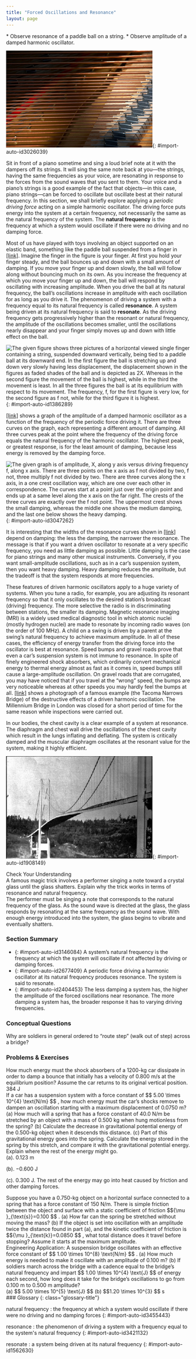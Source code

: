 ```yaml
---
title: "Forced Oscillations and Resonance"
layout: page
---
```


<div class="abstract" markdown="1">
* Observe resonance of a paddle ball on a string.
* Observe amplitude of a damped harmonic oscillator.
</div>

 ![The figure shows the panel of the piano containing the strings, which are visibly in horizontal lines. Just below the strings is the wooden block of the piano containing the different type string handle bars and blocks.](../resources/Figure_17_08_01a.jpg "You can cause the strings in a piano to vibrate simply by producing sound waves from your voice. (credit: Matt Billings, Flickr)"){: #import-auto-id3026039}

Sit in front of a piano sometime and sing a loud brief note at it with the dampers off its strings. It will sing the same note back at you—the strings, having the same frequencies as your voice, are resonating in response to the forces from the sound waves that you sent to them. Your voice and a piano’s strings is a good example of the fact that objects—in this case, piano strings—can be forced to oscillate but oscillate best at their natural frequency. In this section, we shall briefly explore applying a *periodic driving force* acting on a simple harmonic oscillator. The driving force puts energy into the system at a certain frequency, not necessarily the same as the natural frequency of the system. The **natural frequency** is the frequency at which a system would oscillate if there were no driving and no damping force.

Most of us have played with toys involving an object supported on an elastic band, something like the paddle ball suspended from a finger in [\[link\]](#import-auto-id1386289). Imagine the finger in the figure is your finger. At first you hold your finger steady, and the ball bounces up and down with a small amount of damping. If you move your finger up and down slowly, the ball will follow along without bouncing much on its own. As you increase the frequency at which you move your finger up and down, the ball will respond by oscillating with increasing amplitude. When you drive the ball at its natural frequency, the ball’s oscillations increase in amplitude with each oscillation for as long as you drive it. The phenomenon of driving a system with a frequency equal to its natural frequency is called **resonance**. A system being driven at its natural frequency is said to **resonate**. As the driving frequency gets progressively higher than the resonant or natural frequency, the amplitude of the oscillations becomes smaller, until the oscillations nearly disappear and your finger simply moves up and down with little effect on the ball.

 ![The given figure shows three pictures of a horizontal viewed single finger containing a string, suspended downward vertically, being tied to a paddle ball at its downward end. In the first figure the ball is stretching up and down very slowly having less displacement, the displacement shown in the figures as faded shades of the ball and is depicted as 2X. Whereas in the second figure the movement of the ball is highest, while in the third the movement is least. In all the three figures the ball is at its equilibrium with respect to its movement. The frequency, f, for the first figure is very low, for the second figure as f not, while for the third figure it is highest.](../resources/Figure_17_08_02a.jpg "The paddle ball on its rubber band moves in response to the finger supporting it. If the finger moves with the natural frequency \( f_{0} \)  of the ball on the rubber band, then a resonance is achieved, and the amplitude of the ball&#x2019;s oscillations increases dramatically. At higher and lower driving frequencies, energy is transferred to the ball less efficiently, and it responds with lower-amplitude oscillations. "){: #import-auto-id1386289}

[\[link\]](#import-auto-id3047262) shows a graph of the amplitude of a damped harmonic oscillator as a function of the frequency of the periodic force driving it. There are three curves on the graph, each representing a different amount of damping. All three curves peak at the point where the frequency of the driving force equals the natural frequency of the harmonic oscillator. The highest peak, or greatest response, is for the least amount of damping, because less energy is removed by the damping force.

 ![The given graph is of amplitude, X, along y axis versus driving frequency f, along x axis. There are three points on the x axis as f not divided by two, f not, three multiply f not divided by two. There are three curves along the x axis, in a one crest oscillation way, which are one over each other in correspondence. The curves start at a point just over the origin point and ends up at a same level along the x axis on the far right. The crests of the three curves are exactly over the f not point. The uppermost crest shows the small damping, whereas the middle one shows the medium damping, and the last one below shows the heavy damping.](../resources/Figure_17_08_03a.jpg "Amplitude of a harmonic oscillator as a function of the frequency of the driving force. The curves represent the same oscillator with the same natural frequency but with different amounts of damping. Resonance occurs when the driving frequency equals the natural frequency, and the greatest response is for the least amount of damping. The narrowest response is also for the least damping. "){: #import-auto-id3047262}

It is interesting that the widths of the resonance curves shown in [\[link\]](#import-auto-id3047262) depend on damping: the less the damping, the narrower the resonance. The message is that if you want a driven oscillator to resonate at a very specific frequency, you need as little damping as possible. Little damping is the case for piano strings and many other musical instruments. Conversely, if you want small-amplitude oscillations, such as in a car’s suspension system, then you want heavy damping. Heavy damping reduces the amplitude, but the tradeoff is that the system responds at more frequencies.

These features of driven harmonic oscillators apply to a huge variety of systems. When you tune a radio, for example, you are adjusting its resonant frequency so that it only oscillates to the desired station’s broadcast (driving) frequency. The more selective the radio is in discriminating between stations, the smaller its damping. Magnetic resonance imaging (MRI) is a widely used medical diagnostic tool in which atomic nuclei (mostly hydrogen nuclei) are made to resonate by incoming radio waves (on the order of 100 MHz). A child on a swing is driven by a parent at the swing’s natural frequency to achieve maximum amplitude. In all of these cases, the efficiency of energy transfer from the driving force into the oscillator is best at resonance. Speed bumps and gravel roads prove that even a car’s suspension system is not immune to resonance. In spite of finely engineered shock absorbers, which ordinarily convert mechanical energy to thermal energy almost as fast as it comes in, speed bumps still cause a large-amplitude oscillation. On gravel roads that are corrugated, you may have noticed that if you travel at the “wrong” speed, the bumps are very noticeable whereas at other speeds you may hardly feel the bumps at all. [\[link\]](#import-auto-id1908149) shows a photograph of a famous example (the Tacoma Narrows Bridge) of the destructive effects of a driven harmonic oscillation. The Millennium Bridge in London was closed for a short period of time for the same reason while inspections were carried out.

In our bodies, the chest cavity is a clear example of a system at resonance. The diaphragm and chest wall drive the oscillations of the chest cavity which result in the lungs inflating and deflating. The system is critically damped and the muscular diaphragm oscillates at the resonant value for the system, making it highly efficient.

![The figure shows a black and white photo of the Tacoma Narrows Bridge, from the left side view. The middle of the bridge is shown here in an oscillating state due to heavy cross winds.](../resources/Figure_17_08_04a.jpg "In 1940, the Tacoma Narrows Bridge in Washington state collapsed. Heavy cross winds drove the bridge into oscillations at its resonant frequency. Damping decreased when support cables broke loose and started to slip over the towers, allowing increasingly greater amplitudes until the structure failed (credit: PRI's Studio 360, via Flickr)"){: #import-auto-id1908149}

<div class="exercise" data-element-type="check-understanding" data-label="">
<div class="title">
Check Your Understanding
</div>
<div class="problem" markdown="1">
A famous magic trick involves a performer singing a note toward a crystal glass until the glass shatters. Explain why the trick works in terms of resonance and natural frequency.

</div>
<div class="solution" data-print-placement="here" markdown="1">
The performer must be singing a note that corresponds to the natural frequency of the glass. As the sound wave is directed at the glass, the glass responds by resonating at the same frequency as the sound wave. With enough energy introduced into the system, the glass begins to vibrate and eventually shatters.

</div>
</div>

### Section Summary

* {: #import-auto-id3146084} A system’s natural frequency is the frequency at which the system will oscillate if not affected by driving or damping forces.
* {: #import-auto-id2677409} A periodic force driving a harmonic oscillator at its natural frequency produces resonance. The system is said to resonate.
* {: #import-auto-id2404453} The less damping a system has, the higher the amplitude of the forced oscillations near resonance. The more damping a system has, the broader response it has to varying driving frequencies.

### Conceptual Questions

<div class="exercise" data-element-type="conceptual-questions">
<div class="problem" markdown="1">
Why are soldiers in general ordered to “route step” (walk out of step) across a bridge?

</div>
</div>

### Problems &amp; Exercises

<div class="exercise" data-element-type="problems-exercises">
<div class="problem" markdown="1">
How much energy must the shock absorbers of a 1200-kg car dissipate in order to damp a bounce that initially has a velocity of 0.800 m/s at the equilibrium position? Assume the car returns to its original vertical position.

</div>
<div class="solution" markdown="1">
384 J

</div>
</div>

<div class="exercise" data-element-type="problems-exercises">
<div class="problem" markdown="1">
If a car has a suspension system with a force constant of  $$ 5.00 \times 10^{4}  \text{N/m} $$ ,
 how much energy must the car’s shocks remove to dampen an oscillation starting with a maximum displacement of 0.0750 m?

</div>
</div>

<div class="exercise" data-element-type="problems-exercises">
<div class="problem" markdown="1">
(a) How much will a spring that has a force constant of 40.0 N/m be stretched by an object with a mass of 0.500 kg when hung motionless from the spring? (b) Calculate the decrease in gravitational potential energy of the 0.500-kg object when it descends this distance. (c) Part of this gravitational energy goes into the spring. Calculate the energy stored in the spring by this stretch, and compare it with the gravitational potential energy. Explain where the rest of the energy might go.

</div>
<div class="solution" markdown="1">
(a). 0.123 m

(b). −0.600 J

(c). 0.300 J. The rest of the energy may go into heat caused by friction and other damping forces.

</div>
</div>

<div class="exercise" data-element-type="problems-exercises">
<div class="problem" markdown="1">
Suppose you have a 0.750-kg object on a horizontal surface connected to a spring that has a force constant of 150 N/m. There is simple friction between the object and surface with a static coefficient of friction  $${\mu }_{\text{s}}=0.100 $$ .
 (a) How far can the spring be stretched without moving the mass? (b) If the object is set into oscillation with an amplitude twice the distance found in part (a), and the kinetic coefficient of friction is  $${\mu }_{\text{k}}=0.0850 $$ ,
 what total distance does it travel before stopping? Assume it starts at the maximum amplitude.

</div>
</div>

<div class="exercise" data-element-type="problems-exercises">
<div class="problem" markdown="1">
Engineering Application: A suspension bridge oscillates with an effective force constant of  $$ 1.00 \times 10^{8}  \text{N/m} $$ .
 (a) How much energy is needed to make it oscillate with an amplitude of 0.100 m? (b) If soldiers march across the bridge with a cadence equal to the bridge’s natural frequency and impart  $$ 1.00 \times 10^{4}  \text{J} $$
 of energy each second, how long does it take for the bridge’s oscillations to go from 0.100 m to 0.500 m amplitude?

</div>
<div class="solution" markdown="1">
(a)  $$ 5.00 \times 10^{5}  \text{J} $$
(b)  $$1.20 \times 10^{3} $$
 s

</div>
</div>

<div class="glossary" markdown="1">
### Glossary
{: class="glossary-title"}

natural frequency
: the frequency at which a system would oscillate if there were no driving and no damping forces
{: #import-auto-id3455443}

resonance
: the phenomenon of driving a system with a frequency equal to the system\'s natural frequency
{: #import-auto-id3421132}

resonate
: a system being driven at its natural frequency
{: #import-auto-id1562630}

</div>
